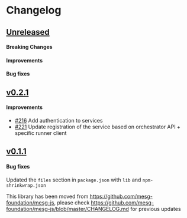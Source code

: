 # Changelog

## [Unreleased](https://github.com/mesg-foundation/js-sdk/releases/tag/%40mesg%service%40X.X.X)

#### Breaking Changes
#### Improvements
#### Bug fixes

## [v0.2.1](https://github.com/mesg-foundation/js-sdk/releases/tag/%40mesg%service%400.2.1)

#### Improvements

- [#216](https://github.com/mesg-foundation/js-sdk/pull/216) Add authentication to services
- [#221](https://github.com/mesg-foundation/js-sdk/pull/221) Update registration of the service based on orchestrator API + specific runner client

## [v0.1.1](https://github.com/mesg-foundation/js-sdk/releases/tag/%40mesg%service%400.1.1)

#### Bug fixes

Updated the `files` section in `package.json` with `lib` and `npm-shrinkwrap.json`

This library has been moved from https://github.com/mesg-foundation/mesg-js, please check https://github.com/mesg-foundation/mesg-js/blob/master/CHANGELOG.md for previous updates